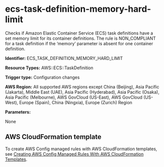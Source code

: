 # ecs\-task\-definition\-memory\-hard\-limit<a name="ecs-task-definition-memory-hard-limit"></a>

Checks if Amazon Elastic Container Service \(ECS\) task definitions have a set memory limit for its container definitions\. The rule is NON\_COMPLIANT for a task definition if the ‘memory’ parameter is absent for one container definition\. 

**Identifier:** ECS\_TASK\_DEFINITION\_MEMORY\_HARD\_LIMIT

**Resource Types:** AWS::ECS::TaskDefinition

**Trigger type:** Configuration changes

**AWS Region:** All supported AWS regions except China \(Beijing\), Asia Pacific \(Jakarta\), Middle East \(UAE\), Asia Pacific \(Hyderabad\), Asia Pacific \(Osaka\), Asia Pacific \(Melbourne\), AWS GovCloud \(US\-East\), AWS GovCloud \(US\-West\), Europe \(Spain\), China \(Ningxia\), Europe \(Zurich\) Region

**Parameters:**

None  

## AWS CloudFormation template<a name="w2aac12c33c15b9d249c17"></a>

To create AWS Config managed rules with AWS CloudFormation templates, see [Creating AWS Config Managed Rules With AWS CloudFormation Templates](aws-config-managed-rules-cloudformation-templates.md)\.